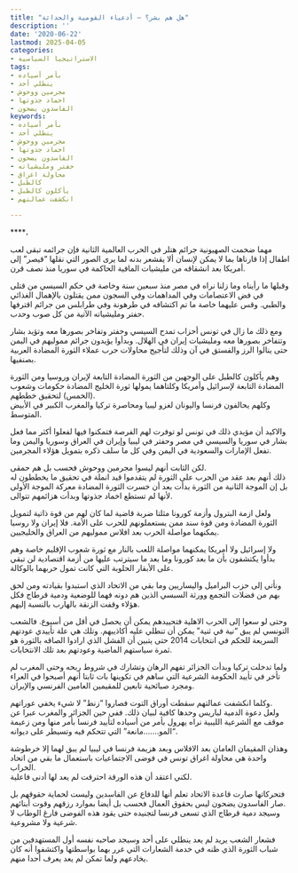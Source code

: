```yaml
---
title: "هل هم بشر؟ – أدعياء القومية والحداثة"
description: ''
date: '2020-06-22'
lastmod: 2025-04-05
categories:
- الاستراتيجيا السياسية
tags:
- بأمر أسياده
- ينطلي أحد
- مجرمين ووحوش
- اخماد جذوتها
- الفاسدون يضحون
keywords:
- بأمر أسياده
- ينطلي أحد
- مجرمين ووحوش
- اخماد جذوتها
- الفاسدون يضحون
- حفتر ومليشياته
- محاولة اغراق
- كالطبل
- يأكلون كالطبل
- انكشفت عمالتهم

---
```

****،

مهما ضخمت الصهيونية جرائم هتلر في الحرب العالمية الثانية فإن جرائمه تبقى لعب اطفال إذا قارناها بما لا يمكن لإنسان ألا يقشعر بدنه لما يرى الصور التي نقلها “قيصر” إلى أمريكا بعد انشقاقه من مليشيات المافية الحاكمة في سوريا منذ نصف قرن.

وقبلها ما رأيناه وما زلنا نراه في مصر منذ سبعين سنة وخاصة في حكم السيسي من قتلى في فض الاعتصامات وفي المداهمات وفي السجون ممن يقتلون بالإهمال الغذائي والطبي. وقس عليهما خاصة ما تم اكتشافه في طرهونة وفي طرابلس من جرائم اقترفها حفتر ومليشياته الآتية من كل صوب وحدب.

ومع ذلك ما زال في تونس أحزاب تمدح السيسي وحفتر وتفاخر بصورها معه وتؤيد بشار وتتفاخر بصورها معه ومليشيات إيران في الهلال. وبدأوا يؤيدون جرائم مموليهم في اليمن حتى ينالوا الرز والفستق في آن وذلك لتأجيج محاولات حرب عملاء الثورة المضادة العربية بصنفيها.

وهم يأكلون كالطبل على الوجهين من الثورة المضادة التابعة لإيران وروسيا ومن الثورة المضادة التابعة لإسرائيل وأمريكا وكلتاهما يمولها ثورة الخليج المضادة حكومات وشعوب (الخمس) لتحقيق خططهم.   
وكلهم يحالفون فرنسا واليونان لغزو ليبيا ومحاصرة تركيا والمغرب الكبير في الأبيض المتوسط.

والاكيد أن مؤيدي ذلك في تونس لو توفرت لهم الفرصة فتمكنوا فيها لفعلوا أكثر مما فعل بشار في سوريا والسيسي في مصر وحفتر في ليبيا وإيران في العراق وسوريا واليمن وما تفعل الإمارات والسعودية في اليمن وفي كل ما سلف ذكره بتمويل هؤلاء المجرمين.

لكن الثابت أنهم ليسوا مجرمين ووحوش فحسب بل هم حمقى.   
ذلك أنهم بعد عقد من الحرب على الثورة لم يتقدموا قيد انملة في تحقيق ما يخططون له بل إن الموجة الثانية من الثورة بدأت بعد أن خسرت الثورة المضادة معركة الموجة الأولى لأنها لم تستطع اخماد جذوتها وبدأت هزائمهم تتوالى.

ولعل ازمة البترول وأزمة كورونا مثلتا ضربة قاضية لما كان لهم من قوة ذاتية لتمويل الثورة المضادة ومن قوة سند ممن يستعملونهم للحرب على الأمة. فلا إيران ولا روسيا يمكنهما مواصلة الحرب بعد افلاس مموليهم من العراق والخليجيين.

ولا إسرائيل ولا أمريكا يمكنهما مواصلة اللعب بالنار مع ثورة شعوب الإقليم خاصة وهم بدأوا يكتشفون بأن ما بعد كورونا وما بعد ما سيترتب عليها من أزمة اقتصادية لن تبقي على الأبقار الحلوبة التي كانت تمول حربهما بالوكالة.

ونأتي إلى حزب البراميل واليساريين وما بقي من الاتحاد الذي استبدوا بقيادته ومن لحق بهم من فضلات التجمع وورثة السبسي الذين هم دونه فهما للوضعية ودمية قرطاج فكل هؤلاء وقفت الزنقة بالهارب بالنسبة إليهم.

وحتى لو سعوا إلى الحرب الاهلية فتحييدهم يمكن أن يحصل في أقل من أسبوع. فالشعب التونسي لم يبق “نية في ثنية” يمكن أن تنطلي عليه أكاذيبهم. وتلك هي علة تأييدي عودتهم السريعة للحكم في انتخابات 2014 حتى يتبين أن الفشل الذي ارادوا الصاقه بالثورة هو ثمرة سياستهم الماضية وعودتهم بعد تلك الانتخابات.

ولما تدخلت تركيا وبدأت الجزائر تفهم الرهان وتشارك في شروط ربحه وحتى المغرب لم تأخر في تأييد الحكومة الشرعية التي ساهم في تكوينها بات ثابتا أنهم أصبحوا في العراء ومجرد صبائحية تابعين للمقيمين العامين الفرنسي والإيران.

وكلما انكشفت عمالتهم سقطت أوراق التوت فصاروا “زنط” لا شيء يخفي عوراتهم.   
ولعل دعوة الدمية لباريس وحدها كافية لبيان ذلك. ففي حين الجزائر والمغرب عبرا عن موقف مع الشرعية الليبية نراه يهرول بأمر من أسياده لتأييد فرنسا بأمر منها ومن زعيمة “المو…….مانعة” التي تتحكم فيه وتسيطر على ديوانه.

وهذان المقيمان العامان بعد الافلاس وبعد هزيمة فرنسا في ليبيا لم يبق لهما إلا خرطوشة واحدة هي محاولة اغراق تونس في فوضى الاجتماعيات باستعمال ما بقي من اتحاد الخراب.   
لكني اعتقد أن هذه الورقة احترقت لم يعد لها أدنى فاعلية.

فتحركاتها صارت قاعدة الاتحاد تعلم أنها للدفاع عن الفاسدين وليست لحماية حقوقهم بل صار الفاسدون يضحون ليس بحقوق العمال فحسب بل أيضا بموارد رزقهم وقوت أبنائهم.   
وسيجد دمية قرطاج الذي تسعى فرنسا لتجنيده حتى يقود هذه الفوضى فارغ الوطاب لا شرعية ولا مشروعية.

فشعار الشعب يريد لم يعد ينطلي على أحد وسيجد صاحبه نفسه أول المستهدفين من شباب الثورة الذي ظنه في خدمة الشعارات التي غرر بهما بواسطتها واكتشفوا أنه كان يخادعهم ولما تمكن لم يعد يعرف أحدا منهم.

###
